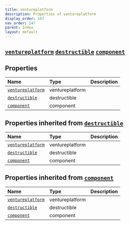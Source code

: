 ```yaml
---
title: ventureplatform
description: Properties of ventureplatform
display_order: 147
nav_order: 147
parent: Index
layout: default
---
```


##  [`ventureplatform`](./ventureplatform.html)  [`destructible`](./destructible.html)  [`component`](./component.html) 
## Properties
| Name | Type | Description |
|:-----|:-----|:------------|
| [`ventureplatform`](./ventureplatform.html) | ventureplatform |  |
| [`destructible`](./destructible.html) | destructible |  |
| [`component`](./component.html) | component |  |
## Properties inherited from [`destructible`](./destructible.html)
| Name | Type | Description |
|:-----|:-----|:------------|
| [`ventureplatform`](./ventureplatform.html) | ventureplatform |  |
| [`destructible`](./destructible.html) | destructible |  |
| [`component`](./component.html) | component |  |
## Properties inherited from [`component`](./component.html)
| Name | Type | Description |
|:-----|:-----|:------------|
| [`ventureplatform`](./ventureplatform.html) | ventureplatform |  |
| [`destructible`](./destructible.html) | destructible |  |
| [`component`](./component.html) | component |  |



